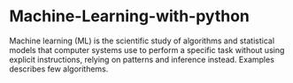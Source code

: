 # Machine-Learning-with-python
Machine learning (ML) is the scientific study of algorithms and statistical models that computer systems use to perform a specific task without using explicit instructions, relying on patterns and inference instead. Examples describes few algorithems.
